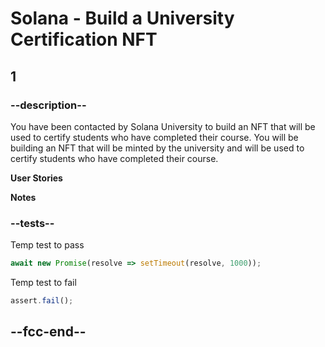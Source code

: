 # Solana - Build a University Certification NFT

## 1

### --description--

You have been contacted by Solana University to build an NFT that will be used to certify students who have completed their course. You will be building an NFT that will be minted by the university and will be used to certify students who have completed their course.

**User Stories**

**Notes**

### --tests--

Temp test to pass

```js
await new Promise(resolve => setTimeout(resolve, 1000));
```

Temp test to fail

```js
assert.fail();
```

## --fcc-end--

